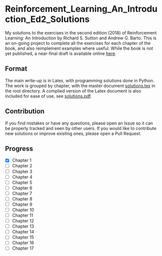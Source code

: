 # Reinforcement_Learning_An_Introduction_Ed2_Solutions
My solutions to the exercises in the second edition (2018) of Reinforcement Learning: An Introduction by Richard S. Sutton and Andrew G. Barto.
This is an on-going project to complete all the exercises for each chapter of the book, and also reimplement examples where useful.
While the book is not yet published, a near-final draft is available online [here](http://incompleteideas.net/book/the-book-2nd.html).

## Format
The main write-up is in Latex, with programming solutions done in Python. The work is grouped by chapter, with the master document [solutions.tex](solutions.tex) in the root directory. A complied version of the Latex document is also included for ease of use, see [solutions.pdf](solutions.pdf).

## Contribution

If you find mistakes or have any questions, please open an Issue so it can be properly tracked and seen by other users. If you would like to contribute new solutions or improve existing ones, please open a Pull Request. 

## Progress
- [x] Chapter 1
- [ ] Chapter 2
- [ ] Chapter 3
- [ ] Chapter 4
- [ ] Chapter 5
- [ ] Chapter 6
- [ ] Chapter 7
- [ ] Chapter 8
- [ ] Chapter 9
- [ ] Chapter 10
- [ ] Chapter 11
- [ ] Chapter 12
- [ ] Chapter 13
- [ ] Chapter 14
- [ ] Chapter 15
- [ ] Chapter 16
- [ ] Chapter 17
